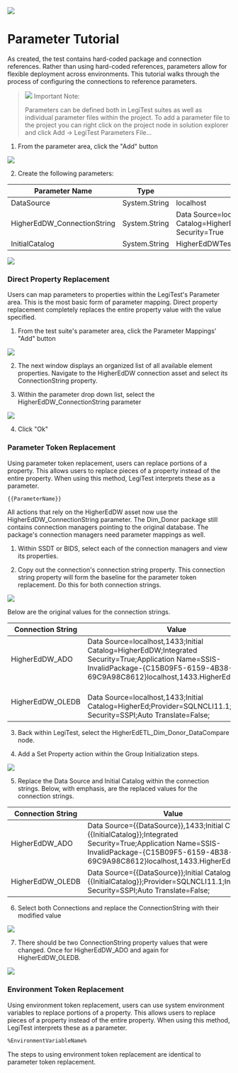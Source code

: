 ﻿![](images/_LegiTestBanner.png)

# Parameter Tutorial



As created, the test contains hard-coded package and connection references. Rather than using hard-coded references, parameters allow for flexible deployment across environments. This tutorial walks through the process of configuring the connections to reference parameters.



> ![](images/_ImportNoteIcon.png) Important Note:
> 
> Parameters can be defined both in LegiTest suites as well as individual parameter files within the project. To add a parameter file to the project you can right click on the project node in solution explorer and click Add -> LegiTest Parameters File...




1.   From the parameter area, click the "Add" button

![](images/ParamAdd.png)





2.   Create the following parameters:


| Parameter Name              | Type          | Value                                    |
|-----------------------------|---------------|------------------------------------------|
| DataSource                  | System.String | localhost                                |
| HigherEdDW_ConnectionString | System.String | Data Source=localhost;Initial Catalog=HigherEdDWTesting;Integrated Security=True |
| InitialCatalog              | System.String | HigherEdDWTesting                        |

![](images/ParamAdded.png)







### Direct Property Replacement



Users can map parameters to properties within the LegiTest's Parameter area. This is the most basic form of parameter mapping. Direct property replacement completely replaces the entire property value with the value specified.



1.   From the test suite's parameter area, click the Parameter Mappings' "Add" button

![](images/MappingAdd.png)





2.   The next window displays an organized list of all available element properties. Navigate to the HigherEdDW connection asset and select its ConnectionString property.



3.   Within the parameter drop down list, select the HigherEdDW_ConnectionString parameter

![](images/ParameterizeWindow.png)





4. Click "Ok"



### Parameter Token Replacement



Using parameter token replacement, users can replace portions of a property. This allows users to replace pieces of a property instead of the entire property. When using this method, LegiTest interprets these as a parameter.



```sql
{{ParameterName}}
```




All actions that rely on the HigherEdDW asset now use the HigherEdDW_ConnectionString parameter. The Dim_Donor package still contains connection managers pointing to the original database. The package's connection managers need parameter mappings as well.



1.   Within SSDT or BIDS, select each of the connection managers and view its properties.



2.   Copy out the connection's connection string property. This connection string property will form the baseline for the parameter token replacement. Do this for both connection strings.

![](images/GetConnectionManagerProperty.png)





Below are the original values for the connection strings.


| Connection String | Value                                    |
|-------------------|------------------------------------------|
| HigherEdDW_ADO    | Data Source=localhost,1433;Initial Catalog=HigherEdDW;Integrated Security=True;Application Name=SSIS-InvalidPackage-{C15B09F5-6159-4B38-A44F-69C9A98C8612}localhost,1433.HigherEdDW; |
| HigherEdDW_OLEDB  |  <br>Data Source=localhost,1433;Initial Catalog=HigherEd;Provider=SQLNCLI11.1;Integrated Security=SSPI;Auto Translate=False; |




3.   Back within LegiTest, select the HigherEdETL_Dim_Donor_DataCompare node.


4.   Add a Set Property action within the Group Initialization steps.

![](images/StepsToUseParam.png)





5.   Replace the Data Source and Initial Catalog within the connection strings. Below, with emphasis, are the replaced values for the connection strings. 


| Connection String | Value                                    |
|-------------------|------------------------------------------|
| HigherEdDW_ADO    | Data Source={{DataSource}},1433;Initial Catalog={{InitialCatalog}};Integrated Security=True;Application Name=SSIS-InvalidPackage-{C15B09F5-6159-4B38-A44F-69C9A98C8612}localhost,1433.HigherEdDW; |
| HigherEdDW_OLEDB  | Data Source={{DataSource}};Initial Catalog={{InitialCatalog}};Provider=SQLNCLI11.1;Integrated Security=SSPI;Auto Translate=False; |




6.   Select both Connections and replace the ConnectionString with their modified value

![](images/SetPropertyParam.png)





7.  There should be two ConnectionString property values that were changed. Once for HigherEdDW_ADO and again for HigherEdDW_OLEDB.

![](images/SetConnectionString.png)





### Environment Token Replacement



Using environment token replacement, users can use system environment variables to replace portions of a property. This allows users to replace pieces of a property instead of the entire property. When using this method, LegiTest interprets these as a parameter.



```sql
%EnvironmentVariableName%
```




The steps to using environment token replacement are identical to parameter token replacement.
